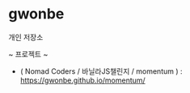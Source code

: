 # gwonbe
개인 저장소


~ 프로젝트 ~

- ( Nomad Coders / 바닐라JS챌린지 / momentum ) : https://gwonbe.github.io/momentum/  
